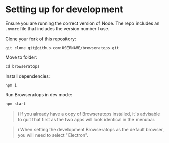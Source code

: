 # Setting up for development

Ensure you are running the correct version of Node. The repo includes an
`.nvmrc` file that includes the version number I use.

Clone your fork of this repository:

```
git clone git@github.com:USERNAME/browseratops.git
```

Move to folder:

```
cd browseratops
```

Install dependencies:

```
npm i
```

Run Browseratops in dev mode:

```
npm start
```

> ℹ️ If you already have a copy of Browseratops installed, it's advisable to
> quit that first as the two apps will look identical in the menubar.

> ℹ️ When setting the development Browseratops as the default browser, you will
> need to select "Electron".
